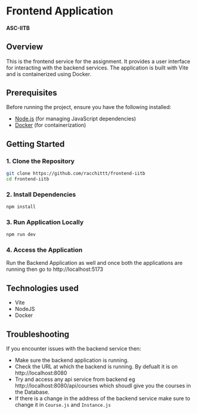 # Frontend Application
#### ASC-IITB

## Overview

This is the frontend service for the assignment. It provides a user interface for interacting with the backend services. The application is built with Vite and is containerized using Docker.

## Prerequisites

Before running the project, ensure you have the following installed:

- [Node.js](https://nodejs.org/) (for managing JavaScript dependencies)
- [Docker](https://www.docker.com/get-started) (for containerization)

## Getting Started

### 1. Clone the Repository

```bash
git clone https://github.com/racchittt/frontend-iitb
cd frontend-iitb 
```
### 2. Install Dependencies

```bash
npm install
```
### 3. Run Application Locally

```bash
npm run dev
```
### 4. Access the Application

Run the Backend Application as well and 
once both the applications are running then go to http://localhost:5173

## Technologies used
- Vite
- NodeJS
- Docker

## Troubleshooting
If you encounter issues with the backend service then: 
- Make sure the backend application is running.
- Check the URL at which the backend is running. By defualt it is on http://localhost:8080
- Try and access any api service from backend eg http://localhost:8080/api/courses which shoudl give you the courses in the Database.
- If there is a change in the address of the backend service make sure to change it in `Course.js` and `Instance.js`